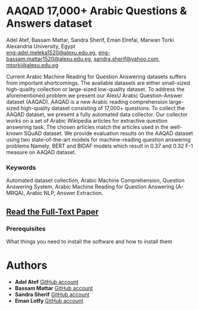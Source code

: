 # AAQAD 17,000+ Arabic Questions &amp; Answers dataset
   Adel Atef, Bassam Mattar, Sandra Sherif, Eman Elrefai, Marwan Torki <br/>
                           Alexandria University, Egypt <br/>
    eng-adel.meleka1520@alexu.edu.eg, eng-bassam.mattar1520@alexu.edu.eg, sandra.sherif@yahoo.com, mtorki@alexu.edu.eg
    
Current Arabic Machine Reading for Question Answering datasets suffers from important shortcomings. The available datasets are
either small-sized high-quality collection or large-sized low-quality dataset. To address the aforementioned problem we present our
AlexU Arabic Question-Answer dataset (AAQAD). AAQAD is a new Arabic reading comprehension large-sized high-quality dataset
consisting of 17,000+ questions. To collect the AAQAD dataset, we present a fully automated data collector. Our collector works on a
set of Arabic Wikipedia articles for extractive question answering task. The chosen articles match the articles used in the well-known
SQuAD dataset. We provide evaluation results on the AAQAD dataset using two state-of-the-art models for machine-reading question
answering problems Namely, BERT and BIDAF models which result in 0.37 and 0.32 F-1 measure on AAQAD dataset.

### Keywords
Automated dataset collection, Arabic Machine Comprehension, Question Answering System, Arabic Machine Reading for Question Answering (A-MRQA), Arabic NLP, Answer Extraction.


## [Read the Full-Text Paper](https://pages.github.com/)

### Prerequisites

What things you need to install the software and how to install them

# Authors
* **Adel Atef**      [GitHub account](https://github.com/adelmeleka)
* **Bassam Mattar**  [GitHub account](https://github.com/BassamMattar)
* **Sandra Sherif**  [GitHub account](https://github.com/SandraSherif)
* **Eman Lotfy**     [GitHub account](https://github.com/emanlotfy52)
